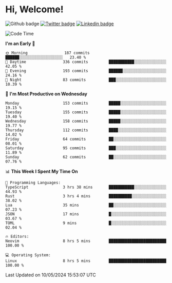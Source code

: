   # Hi, Welcome!
  ![Github badge](https://img.shields.io/github/followers/kraken-afk.svg?style=social&label=Follow&maxAge=2592000)
  [![Twitter badge](https://img.shields.io/badge/-Twitter-00acee?style=flat-square&logo=Twitter&logoColor=white)](https://twitter.com/trshppl)
  [![Linkedin badge](https://img.shields.io/badge/LinkedIn-0077B5?style=flat-square&logo=linkedin&logoColor=white)](https://www.linkedin.com/in/noveanrer)
<!--START_SECTION:waka-->
![Code Time](http://img.shields.io/badge/Code%20Time-195%20hrs%2048%20mins-blue)

**I'm an Early 🐤** 

```text
🌞 Morning                187 commits         ██████░░░░░░░░░░░░░░░░░░░   23.40 % 
🌆 Daytime                336 commits         ███████████░░░░░░░░░░░░░░   42.05 % 
🌃 Evening                193 commits         ██████░░░░░░░░░░░░░░░░░░░   24.16 % 
🌙 Night                  83 commits          ███░░░░░░░░░░░░░░░░░░░░░░   10.39 % 
```
📅 **I'm Most Productive on Wednesday** 

```text
Monday                   153 commits         █████░░░░░░░░░░░░░░░░░░░░   19.15 % 
Tuesday                  155 commits         █████░░░░░░░░░░░░░░░░░░░░   19.40 % 
Wednesday                158 commits         █████░░░░░░░░░░░░░░░░░░░░   19.77 % 
Thursday                 112 commits         ████░░░░░░░░░░░░░░░░░░░░░   14.02 % 
Friday                   64 commits          ██░░░░░░░░░░░░░░░░░░░░░░░   08.01 % 
Saturday                 95 commits          ███░░░░░░░░░░░░░░░░░░░░░░   11.89 % 
Sunday                   62 commits          ██░░░░░░░░░░░░░░░░░░░░░░░   07.76 % 
```


📊 **This Week I Spent My Time On** 

```text
💬 Programming Languages: 
TypeScript               3 hrs 38 mins       ███████████░░░░░░░░░░░░░░   44.93 % 
Rust                     3 hrs 4 mins        ██████████░░░░░░░░░░░░░░░   38.02 % 
Lua                      35 mins             ██░░░░░░░░░░░░░░░░░░░░░░░   07.23 % 
JSON                     17 mins             █░░░░░░░░░░░░░░░░░░░░░░░░   03.67 % 
TOML                     9 mins              █░░░░░░░░░░░░░░░░░░░░░░░░   02.04 % 

🔥 Editors: 
Neovim                   8 hrs 5 mins        █████████████████████████   100.00 % 

💻 Operating System: 
Linux                    8 hrs 5 mins        █████████████████████████   100.00 % 
```


 Last Updated on 10/05/2024 15:53:07 UTC
<!--END_SECTION:waka-->